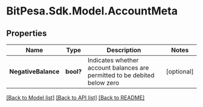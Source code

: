 
# BitPesa.Sdk.Model.AccountMeta

## Properties

Name | Type | Description | Notes
------------ | ------------- | ------------- | -------------
**NegativeBalance** | **bool?** | Indicates whether account balances are permitted to be debited below zero | [optional] 

[[Back to Model list]](../README.md#documentation-for-models)
[[Back to API list]](../README.md#documentation-for-api-endpoints)
[[Back to README]](../README.md)

